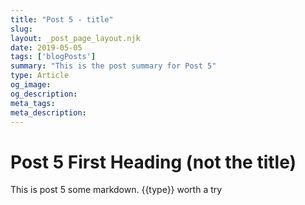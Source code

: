 ```yaml
---
title: "Post 5 - title"
slug: 
layout: _post_page_layout.njk
date: 2019-05-05
tags: ['blogPosts']
summary: "This is the post summary for Post 5"
type: Article 
og_image:
og_description:
meta_tags:
meta_description:
---
```

# Post 5 First Heading (not the title)
  
This is post 5 some markdown.  {{type}} worth a try
